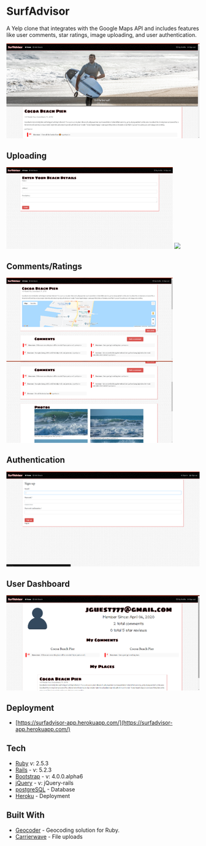 # SurfAdvisor

A Yelp clone that integrates with the Google Maps API and includes features like user comments, star ratings, image uploading, and user authentication.

<img src="images/index.PNG">

## Uploading

<img src="images/upload.PNG" width="434"> <img src="images/lessons.PNG" width="434">

## Comments/Ratings

<img src="images/show.PNG" width="434"> <img src="images/show2.PNG" width="434">

## Authentication

<img src="images/auth.PNG">

## User Dashboard

<img src="images/dash.PNG">

## Deployment

* [https://surfadvisor-app.herokuapp.com/](https://surfadvisor-app.herokuapp.com/)

## Tech

* [Ruby](https://www.ruby-lang.org/en/documentation/) v: 2.5.3
* [Rails](https://rubyonrails.org/) - v: 5.2.3
* [Bootstrap](https://getbootstrap.com/docs/4.4/getting-started/introduction/) - v: 4.0.0.alpha6
* [jQuery](https://jqueryui.com/download/) - v: jQuery-rails
* [postgreSQL](https://www.postgresql.org/) - Database
* [Heroku](https://devcenter.heroku.com/) - Deployment

## Built With

* [Geocoder](https://github.com/alexreisner/geocoder) - Geocoding solution for Ruby.
* [Carrierwave](https://github.com/carrierwaveuploader/carrierwave) - File uploads
